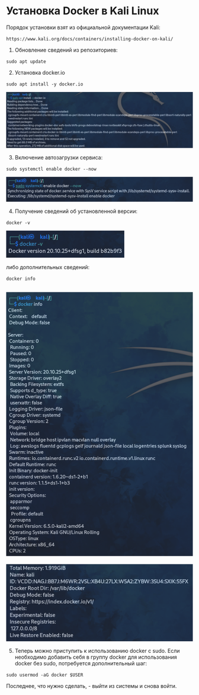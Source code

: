 # Установка Docker в Kali Linux

Порядок установки взят из официальной документации Kali:

```
https://www.kali.org/docs/containers/installing-docker-on-kali/
```

1. Обновление сведений из репозиториев:

```
sudo apt update
```

2. Установка docker.io

```
sudo apt install -y docker.io
```
![](img/1.png)

3. Включение автозагрузки сервиса:

```
sudo systemctl enable docker --now
```
 
![](img/2.png)

4. Получение сведений об установленной версии:

```
docker -v
```
![](img/3.png)

либо дополнительных сведений:

```
docker info
```
![](img/4.png)
---
![](img/5.png)

5. Теперь можно приступить к использованию docker с sudo. Если необходимо добавить себя
в группу docker для использования docker без sudo, потребуется дополнительный шаг:

```
sudo usermod -aG docker $USER
```
Последнее, что нужно сделать, - выйти из системы и снова войти.
